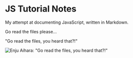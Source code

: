 # JS Tutorial Notes

My attempt at documenting JavaScript, written in Markdown.

Go read the files please...

"Go read the files, you heard that?!"

![Enju Aihara: "Go read the files, you heard that?!"](https://avatarfiles.alphacoders.com/168/168355.png)
